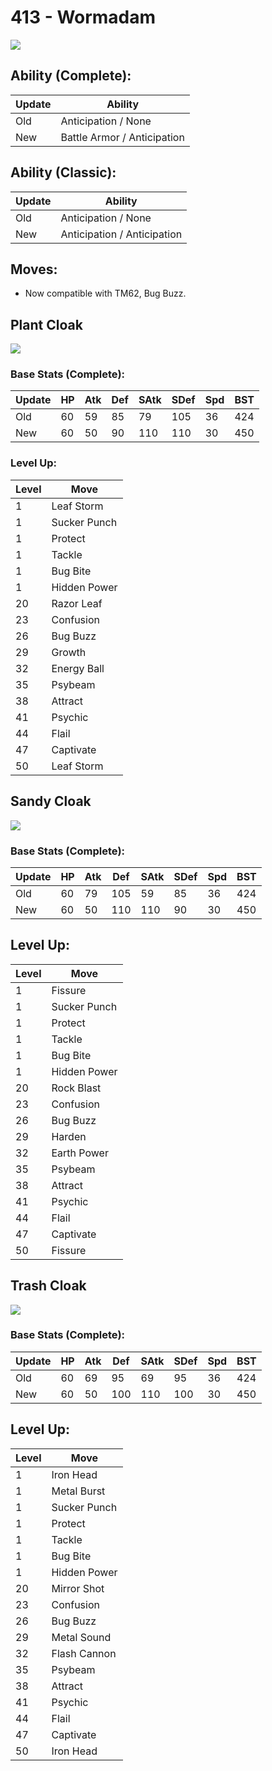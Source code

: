 # 413 - Wormadam
![][413]

## Ability (Complete):
Update | Ability
---    | ---
Old    | Anticipation / None
New    | Battle Armor / Anticipation

## Ability (Classic):
Update | Ability
---    | ---
Old    | Anticipation / None
New    | Anticipation / Anticipation

## Moves:
 - Now compatible with TM62, Bug Buzz.

## Plant Cloak
![][413-plant]

### Base Stats (Complete):
Update | HP | Atk | Def | SAtk | SDef | Spd | BST
---    | ---| --- | --- | ---  | ---  | --- | ---
Old    | 60 |  59 |  85 |  79  |  105  |  36  |  424
New    | 60 |  50 |  90 |  110  |  110  |  30  |  450

### Level Up:

Level | Move
---   | ---
  1   | Leaf Storm
  1   | Sucker Punch
  1   | Protect
  1   | Tackle
  1   | Bug Bite
  1   | Hidden Power
 20   | Razor Leaf
 23   | Confusion
 26   | Bug Buzz
 29   | Growth
 32   | Energy Ball
 35   | Psybeam
 38   | Attract
 41   | Psychic
 44   | Flail
 47   | Captivate
 50   | Leaf Storm

## Sandy Cloak
![][413-sandy]

### Base Stats (Complete):
Update | HP | Atk | Def | SAtk | SDef | Spd | BST
---    | ---| --- | --- | ---  | ---  | --- | ---
Old    | 60 |  79 |  105 |  59  |  85  |  36  |  424
New    | 60 |  50 |  110 |  110  |  90  |  30  |  450

## Level Up:

Level | Move
---   | ---
  1   | Fissure
  1   | Sucker Punch
  1   | Protect
  1   | Tackle
  1   | Bug Bite
  1   | Hidden Power
 20   | Rock Blast
 23   | Confusion
 26   | Bug Buzz
 29   | Harden
 32   | Earth Power
 35   | Psybeam
 38   | Attract
 41   | Psychic
 44   | Flail
 47   | Captivate
 50   | Fissure

## Trash Cloak
![][413-trash]

### Base Stats (Complete):
Update | HP | Atk | Def | SAtk | SDef | Spd | BST
---    | ---| --- | --- | ---  | ---  | --- | ---
Old    | 60 |  69 |  95 |  69  |  95  |  36  |  424
New    | 60 |  50 |  100 |  110  |  100  |  30  |  450

## Level Up:

Level | Move
---   | ---
  1   | Iron Head
  1   | Metal Burst
  1   | Sucker Punch
  1   | Protect
  1   | Tackle
  1   | Bug Bite
  1   | Hidden Power
 20   | Mirror Shot
 23   | Confusion
 26   | Bug Buzz
 29   | Metal Sound
 32   | Flash Cannon
 35   | Psybeam
 38   | Attract
 41   | Psychic
 44   | Flail
 47   | Captivate
 50   | Iron Head



[413-plant]: /img/pokemon/413-plant.png
[413-sandy]: /img/pokemon/413-sandy.png
[413-trash]: /img/pokemon/413-trash.png
[413]: /img/pokemon/413.png

